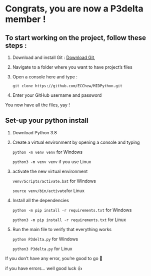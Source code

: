 # Congrats, you are now a P3delta member !

## To start working on the project, follow these steps :

1. Download and install Git : [Download Git](https://git-scm.com/),

2. Navigate to a folder where you want to have project’s files

3. Open a console here and type :

   `git clone https://github.com/ECChew/MIDPython.git `

4. Enter your GitHub username and password

You now have all the files, yay !

## Set-up your python install

1. Download Python 3.8

2. Create a virtual environment by opening a console and typing

   `python -m venv venv` for Windows

   `python3 -m venv venv` if you use Linux

3. activate the new virtual environment

   `venv/Scripts/activate.bat` for Windows

   `source venv/bin/activate`for Linux

4. Install all the dependencies

   `python -m pip install -r requirements.txt` for Windows

   `python3 -m pip install -r requirements.txt` for Linux

5. Run the main file to verify that everything works

   `python P3delta.py` for Windows

   `python3 P3delta.py` for Linux

If you don’t have any error, you’re good to go :rocket:

if you have errors… well good luck :thumbsup:
